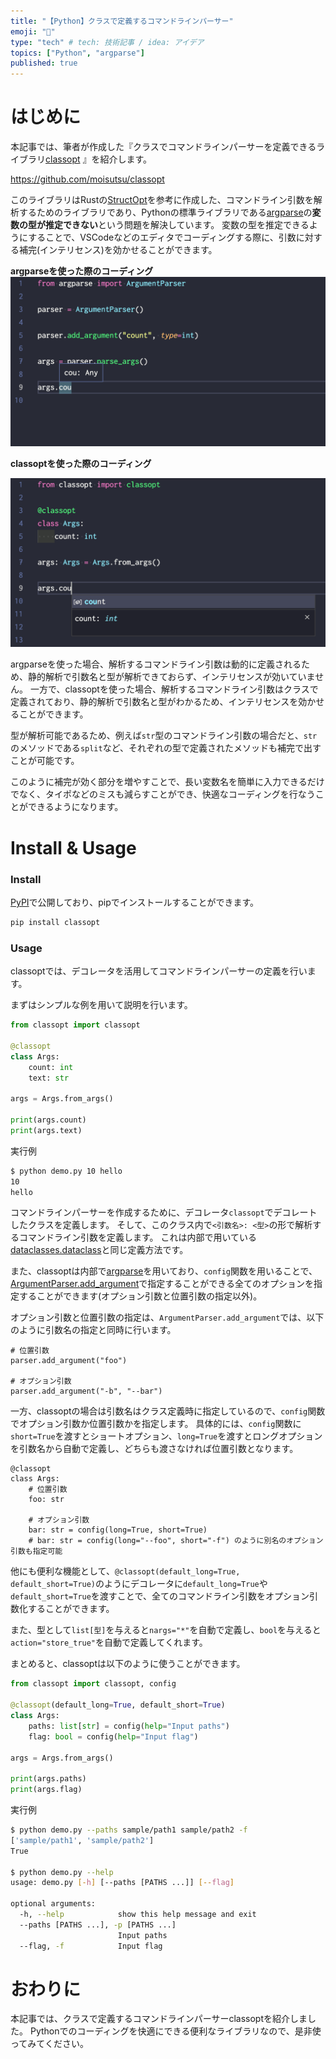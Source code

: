 ```yaml
---
title: "【Python】クラスで定義するコマンドラインパーサー"
emoji: "🐍"
type: "tech" # tech: 技術記事 / idea: アイデア
topics: ["Python", "argparse"]
published: true
---
```


# はじめに

本記事では、筆者が作成した『クラスでコマンドラインパーサーを定義できるライブラリ[classopt](https://github.com/moisutsu/classopt) 』を紹介します。

https://github.com/moisutsu/classopt

このライブラリはRustの[StructOpt](https://github.com/TeXitoi/structopt)を参考に作成した、コマンドライン引数を解析するためのライブラリであり、Pythonの標準ライブラリである[argparse](https://docs.python.org/ja/3/library/argparse.html)の**変数の型が推定できない**という問題を解決しています。
変数の型を推定できるようにすることで、VSCodeなどのエディタでコーディングする際に、引数に対する補完(インテリセンス)を効かせることができます。

**argparseを使った際のコーディング**
![argparse_demo](/images/argument-parser-by-class/argparse_demo.png)

**classoptを使った際のコーディング**

![classopt_demo](/images/argument-parser-by-class/classopt_demo.png)

argparseを使った場合、解析するコマンドライン引数は動的に定義されるため、静的解析で引数名と型が解析できておらず、インテリセンスが効いていません。
一方で、classoptを使った場合、解析するコマンドライン引数はクラスで定義されており、静的解析で引数名と型がわかるため、インテリセンスを効かせることができます。

型が解析可能であるため、例えば`str`型のコマンドライン引数の場合だと、`str`のメソッドである`split`など、それぞれの型で定義されたメソッドも補完で出すことが可能です。

このように補完が効く部分を増やすことで、長い変数名を簡単に入力できるだけでなく、タイポなどのミスも減らすことができ、快適なコーディングを行なうことができるようになります。


# Install & Usage

### Install

[PyPI](https://pypi.org/)で公開しており、pipでインストールすることができます。

```bash
pip install classopt
```

### Usage

classoptでは、デコレータを活用してコマンドラインパーサーの定義を行います。

まずはシンプルな例を用いて説明を行います。
```python:demo.py
from classopt import classopt

@classopt
class Args:
    count: int
    text: str

args = Args.from_args()

print(args.count)
print(args.text)
```

実行例

```bash
$ python demo.py 10 hello
10
hello
```

コマンドラインパーサーを作成するために、デコレータ`classopt`でデコレートしたクラスを定義します。
そして、このクラス内で`<引数名>: <型>`の形で解析するコマンドライン引数を定義します。
これは内部で用いている[dataclasses.dataclass](https://docs.python.org/ja/3/library/dataclasses.html)と同じ定義方法です。

また、classoptは内部で[argparse](https://docs.python.org/ja/3/library/argparse.html)を用いており、`config`関数を用いることで、[ArgumentParser.add_argument](https://docs.python.org/ja/3/library/argparse.html#argparse.ArgumentParser.add_argument)で指定することができる全てのオプションを指定することができます(オプション引数と位置引数の指定以外)。

オプション引数と位置引数の指定は、`ArgumentParser.add_argument`では、以下のように引数名の指定と同時に行います。
```python:argparse
# 位置引数
parser.add_argument("foo")

# オプション引数
parser.add_argument("-b", "--bar")
```

一方、classoptの場合は引数名はクラス定義時に指定しているので、`config`関数でオプション引数か位置引数かを指定します。
具体的には、`config`関数に`short=True`を渡すとショートオプション、`long=True`を渡すとロングオプションを引数名から自動で定義し、どちらも渡さなければ位置引数となります。
```python:classopt
@classopt
class Args:
    # 位置引数
    foo: str

    # オプション引数
    bar: str = config(long=True, short=True)
    # bar: str = config(long="--foo", short="-f") のように別名のオプション引数も指定可能
```

他にも便利な機能として、`@classopt(default_long=True, default_short=True)`のようにデコレータに`default_long=True`や`default_short=True`を渡すことで、全てのコマンドライン引数をオプション引数化することができます。

また、型として`list[型]`を与えると`nargs="*"`を自動で定義し、`bool`を与えると`action="store_true"`を自動で定義してくれます。

まとめると、classoptは以下のように使うことができます。

```python:demo.py
from classopt import classopt, config

@classopt(default_long=True, default_short=True)
class Args:
    paths: list[str] = config(help="Input paths")
    flag: bool = config(help="Input flag")

args = Args.from_args()

print(args.paths)
print(args.flag)
```

実行例

```bash
$ python demo.py --paths sample/path1 sample/path2 -f
['sample/path1', 'sample/path2']
True

$ python demo.py --help
usage: demo.py [-h] [--paths [PATHS ...]] [--flag]

optional arguments:
  -h, --help            show this help message and exit
  --paths [PATHS ...], -p [PATHS ...]
                        Input paths
  --flag, -f            Input flag
```

# おわりに

本記事では、クラスで定義するコマンドラインパーサーclassoptを紹介しました。
Pythonでのコーディングを快適にできる便利なライブラリなので、是非使ってみてください。
